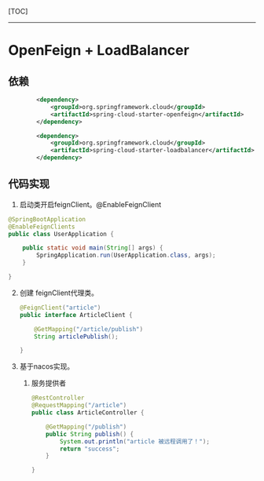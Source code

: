 [TOC]

---

# OpenFeign + LoadBalancer

## 依赖

```xml
        <dependency>
            <groupId>org.springframework.cloud</groupId>
            <artifactId>spring-cloud-starter-openfeign</artifactId>
        </dependency>

        <dependency>
            <groupId>org.springframework.cloud</groupId>
            <artifactId>spring-cloud-starter-loadbalancer</artifactId>
        </dependency>
```

## 代码实现

1. 启动类开启feignClient。@EnableFeignClient

```java
@SpringBootApplication
@EnableFeignClients
public class UserApplication {

    public static void main(String[] args) {
        SpringApplication.run(UserApplication.class, args);
    }

}    
```

2. 创建 feignClient代理类。
   
   ```java
   @FeignClient("article")
   public interface ArticleClient {
   
       @GetMapping("/article/publish")
       String articlePublish();
   
   }
   ```

3. 基于nacos实现。
   
   1. 服务提供者
      
      ```java
      @RestController
      @RequestMapping("/article")
      public class ArticleController {
      
          @GetMapping("/publish")
          public String publish() {
              System.out.println("article 被远程调用了！");
              return "success";
          }
      
      }
      ```
